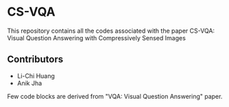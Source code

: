 # CS-VQA
This repository contains all the codes associated with the paper CS-VQA: Visual Question Answering with Compressively Sensed Images

## Contributors
 - Li-Chi Huang
 - Anik Jha
 
Few code blocks are derived from "VQA: Visual Question Answering" paper.
